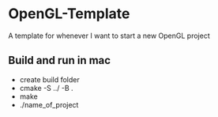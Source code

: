 # OpenGL-Template
A template for whenever I want to start a new OpenGL project

## Build and run in mac
- create build folder
- cmake -S ../ -B .   
- make
- ./name_of_project